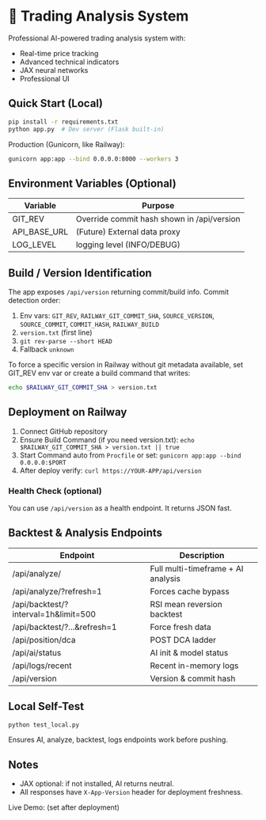 # 🚀 Trading Analysis System

Professional AI-powered trading analysis system with:
- Real-time price tracking
- Advanced technical indicators
- JAX neural networks
- Professional UI

## Quick Start (Local)
```bash
pip install -r requirements.txt
python app.py  # Dev server (Flask built-in)
```

Production (Gunicorn, like Railway):
```bash
gunicorn app:app --bind 0.0.0.0:8000 --workers 3
```

## Environment Variables (Optional)
| Variable | Purpose |
|----------|---------|
| GIT_REV | Override commit hash shown in /api/version |
| API_BASE_URL | (Future) External data proxy |
| LOG_LEVEL | logging level (INFO/DEBUG) |

## Build / Version Identification
The app exposes `/api/version` returning commit/build info. Commit detection order:
1. Env vars: `GIT_REV`, `RAILWAY_GIT_COMMIT_SHA`, `SOURCE_VERSION`, `SOURCE_COMMIT`, `COMMIT_HASH`, `RAILWAY_BUILD`
2. `version.txt` (first line)
3. `git rev-parse --short HEAD`
4. Fallback `unknown`

To force a specific version in Railway without git metadata available, set GIT_REV env var or create a build command that writes:
```bash
echo $RAILWAY_GIT_COMMIT_SHA > version.txt
```

## Deployment on Railway
1. Connect GitHub repository
2. Ensure Build Command (if you need version.txt): `echo $RAILWAY_GIT_COMMIT_SHA > version.txt || true`
3. Start Command auto from `Procfile` or set: `gunicorn app:app --bind 0.0.0.0:$PORT`
4. After deploy verify: `curl https://YOUR-APP/api/version`

### Health Check (optional)
You can use `/api/version` as a health endpoint. It returns JSON fast.

## Backtest & Analysis Endpoints
| Endpoint | Description |
|----------|-------------|
| /api/analyze/<symbol> | Full multi-timeframe + AI analysis |
| /api/analyze/<symbol>?refresh=1 | Forces cache bypass |
| /api/backtest/<symbol>?interval=1h&limit=500 | RSI mean reversion backtest |
| /api/backtest/<symbol>?...&refresh=1 | Force fresh data |
| /api/position/dca | POST DCA ladder |
| /api/ai/status | AI init & model status |
| /api/logs/recent | Recent in-memory logs |
| /api/version | Version & commit hash |

## Local Self-Test
```bash
python test_local.py
```
Ensures AI, analyze, backtest, logs endpoints work before pushing.

## Notes
- JAX optional: if not installed, AI returns neutral.
- All responses have `X-App-Version` header for deployment freshness.

Live Demo: (set after deployment)
